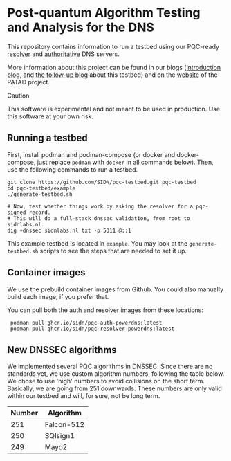 # Post-quantum Algorithm Testing and Analysis for the DNS

This repository contains information to run a testbed using our PQC-ready [resolver](https://github.com/SIDN/pqc-resolver-powerdns) and [authoritative](https://github.com/SIDN/pqc-auth-powerdns) DNS servers.

More information about this project can be found in our blogs ([introduction blog](https://www.sidnlabs.nl/en/news-and-blogs/a-quantum-safe-cryptography-dnssec-testbed), and [the follow-up blog](https://www.sidnlabs.nl/en/news-and-blogs/set-up-your-own-pqc-testbed-for-dnssec-with-the-patad-open-source-software) about this testbed) and on the [website](https://patad.sidnlabs.nl/) of the PATAD project.

> [!CAUTION]
> This software is experimental and not meant to be used in production. Use this software at your own risk.

## Running a testbed

First, install podman and podman-compose (or docker and docker-compose, just replace `podman` with `docker` in all commands below).
Then, use the following commands to run a testbed.

    git clone https://github.com/SIDN/pqc-testbed.git pqc-testbed
    cd pqc-testbed/example
    ./generate-testbed.sh

    # Now, test whether things work by asking the resolver for a pqc-signed record.
    # This will do a full-stack dnssec validation, from root to sidnlabs.nl.
    dig +dnssec sidnlabs.nl txt -p 5311 @::1

This example testbed is located in `example`.
You may look at the `generate-testbed.sh` scripts to see the steps that are needed to set it up.

## Container images

We use the prebuild container images from Github.
You could also manually build each image, if you prefer that.

You can pull both the auth and resolver images from these locations:

     podman pull ghcr.io/sidn/pqc-auth-powerdns:latest
     podman pull ghcr.io/sidn/pqc-resolver-powerdns:latest

## New DNSSEC algorithms

We implemented several PQC algorithms in DNSSEC.
Since there are no standards yet, we use custom algorithm numbers, following the table below.
We chose to use 'high' numbers to avoid collisions on the short term.
Basically, we are going from 251 downwards.
These numbers are only valid within our testbed and will, for sure, not be long term.

| Number               | Algorithm     |
| ------------------   | ------------- |
| 251                  | Falcon-512    |
| 250                  | SQIsign1      |
| 249                  | Mayo2         |
